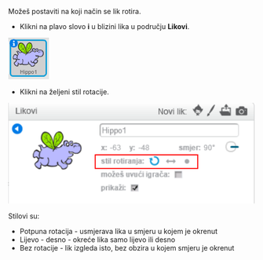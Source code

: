 Možeš postaviti na koji način se lik rotira.

- Klikni na plavo slovo **i** u blizini lika u području **Likovi**.

![Klikni na slovo i](images/click-i.png)

- Klikni na željeni stil rotacije.

![Različiti stil rotacije](images/rotation-style.png)

Stilovi su:

- Potpuna rotacija - usmjerava lika u smjeru u kojem je okrenut
- Lijevo - desno - okreće lika samo lijevo ili desno
- Bez rotacije - lik izgleda isto, bez obzira u kojem smjeru je okrenut